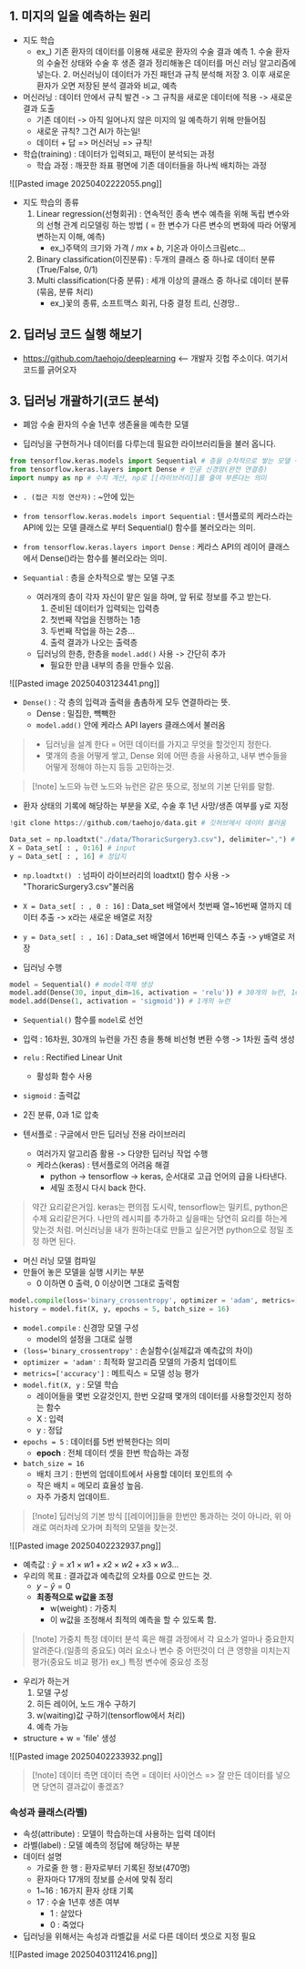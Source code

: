 
## 1. 미지의 일을 예측하는 원리
- 지도 학습
	- ex_) 기존 환자의 데이터를 이용해 새로운 환자의 수술 결과 예측
		  1. 수술 환자의 수술전 상태와 수술 후 생존 결과 정리해놓은 데이터를 머신 러닝 알고리즘에 넣는다.
		  2. 머신러닝이 데이터가 가진 패턴과 규칙 분석해 저장
		  3. 이후 새로운 환자가 오면 저장된 분석 결과와 비교, 예측
- 머신러닝 : 데이터 안에서 규칙 발견 -> 그 규칙을 새로운 데이터에 적용 -> 새로운 결과 도출
	- 기존 데이터 -> 아직 일어나지 않은 미지의 일 예측하기 위해 만들어짐
	- 새로운 규칙? 그건 AI가 하는일!
	- 데이터 + 답 => 머신러닝 => 규칙!
- 학습(training) : 데이터가 입력되고, 패턴이 분석되는 과정
	- 학습 과정 : 깨끗한 좌표 평면에 기존 데이터들을 하나씩 배치하는 과정

![[Pasted image 20250402222055.png]]

- 지도 학습의 종류
	1. Linear regression(선형회귀) : 연속적인 종속 변수 예측을 위해 독립 변수와의 선형 관계 리모델링 하는 방법 ( = 한 변수가 다른 변수의 변화에 따라 어떻게 변하는지 이해, 예측)
		- ex_)주택의 크기와 가격 / $mx+b$, 기온과 아이스크림etc...
	2. Binary classification(이진분류) : 두개의 클래스 중 하나로 데이터 분류(True/False, 0/1)
	3. Multi classification(다중 분류) : 세개 이상의 클래스 중 하나로 데이터 분류(묶음, 분류 처리)
		- ex_)꽃의 종류, 소프트맥스 회귀, 다중 결정 트리, 신경망..

## 2. 딥러닝 코드 실행 해보기
- https://github.com/taehojo/deeplearning <-- 개발자 깃헙 주소이다. 여기서 코드를 긁어오자

## 3. 딥러닝 개괄하기(코드 분석)
- 폐암 수술 환자의 수술 1년후 생존율을 예측한 모델

- 딥러닝을 구현하거나 데이터를 다루는데 필요한 라이브러리들을 불러 옵니다.
```python title:1.환경준비
from tensorflow.keras.models import Sequential # 층을 순차적으로 쌓는 모델 구조
from tensorflow.keras.layers import Dense # 인공 신경망(완전 연결층)
import numpy as np # 수치 계산, np로 [[라이브러리]]를 줄여 부른다는 의미
```

- `. (접근 지정 연산자)` : ~안에 있는
- `from tensorflow.keras.models import Sequential` : 텐서플로의 케라스라는 API에 있는 모델 클래스로 부터 Sequential() 함수를 불러오라는 의미.
- `from tensorflow.keras.layers import Dense` : 케라스 API의 레이어 클래스에서 Dense()라는 함수를 불러오라는 의미.

- `Sequantial` : 층을 순차적으로 쌓는 모델 구조
	- 여러개의 층이 각자 자신이 맡은 일을 하며, 앞 뒤로 정보를 주고 받는다.
		1. 준비된 데이터가 입력되는 입력층
		2. 첫번째 작업을 진행하는 1층
		3. 두번째 작업을 하는 2층...
		4. 출력 결과가 나오는 출력층
	- 딥러닝의 한층, 한층을 `model.add()` 사용 -> 간단히 추가
		- 필요한 만큼 내부의 층을 만들수 있음.

![[Pasted image 20250403123441.png]]

- `Dense()` : 각 층의 입력과 출력을 촘촘하게 모두 연결하라는 뜻.
	- Dense : 밀집한, 뺵빽한
	- `model.add()` 안에 케라스 API layers 클래스에서 불러옴
>- 딥러닝을 설계 한다 = 어떤 데이터를 가지고 무엇을 할것인지 정한다.
>- 몇개의 층을 어떻게 쌓고, Dense 외에 어떤 층을 사용하고, 내부 변수들을 어떻게 정해야 하는지 등등 고민하는것.


>[!note] 노드와 뉴련
>노드와 뉴런은 같은 뜻으로, 정보의 기본 단위를 말함.

- 환자 상태의 기록에 해당하는 부분을 X로, 수술 후 1년 사망/생존 여부를 y로 지정
```python title:2.데이터준비
!git clone https://github.com/taehojo/data.git # 깃허브에서 데이터 불러옴

Data_set = np.loadtxt("./data/ThoraricSurgery3.csv"), delimiter=",") # 구분자 ',' 사용
X = Data_set[ : , 0:16] # input
y = Data_set[ : , 16] # 정답지
```

- `np.loadtxt() ` : 넘파이 라이브러리의 loadtxt() 함수 사용 -> "ThoraricSurgery3.csv"불러옴
- `X = Data_set[ : , 0 : 16]` : Data_set 배열에서 첫번째 열~16번째 열까지 데이터 추출 -> x라는 새로운 배열로 저장
- `y = Data_set[ : , 16]` : Data_set 배열에서 16번째 인덱스 추출 -> y배열로 저장 

- 딥러닝 수행
```python title:3.구조결정
model = Sequential() # model객체 생성
model.add(Dense(30, input_dim=16, activation = 'relu')) # 30개의 뉴런, 16개 입력
model.add(Dense(1, activation = 'sigmoid')) # 1개의 뉴런
```

- `Sequential()` 함수를 `model`로 선언
- 입력 : 16차원, 30개의 뉴런을 가진 층을 통해 비선형 변환 수행 -> 1차원 출력 생성
- `relu` : Rectified Linear Unit
	- 활성화 함수 사용
- `sigmoid` : 출력값
- 2진 분류, 0과 1로 압축

- 텐서플로 : 구글에서 만든 딥러닝 전용 라이브러리
	- 여러가지 알고리즘 활용 -> 다양한 딥러닝 작업 수행
	- 케라스(keras) : 텐서플로의 어려움 해결
		- python -> tensorflow -> keras, 순서대로 고급 언어의 급을 나타낸다.
		- 세밀 조정시 다시 back 한다.
> 약간 요리같은거임. keras는 편의점 도시락, tensorflow는 밀키트, python은 수제 요리같은거다.
> 나만의 레시피를 추가하고 싶을때는 당연히 요리를 하는게 맞는것 처럼. 머신러닝을 내가 원하는대로 만들고 싶은거면 python으로 정밀 조정 하면 된다.


- 머신 러닝 모델 컴파일
- 만들어 놓은 모델을 실행 시키는 부분
	- 0 이하면 0 출력, 0 이상이면 그대로 출력함
```python title:4.모델실행
model.compile(loss='binary_crossentropy', optimizer = 'adam', metrics=['accuracy']) # 정답이 두가지
history = model.fit(X, y, epochs = 5, batch_size = 16)
```

- `model.compile` : 신경망 모델 구성
	- model의 설정을 그대로 실행
- `(loss='binary_crossentropy'` : 손실함수(실제값과 예측값의 차이)
- `optimizer = 'adam'` : 최적화 알고리즘 모델의 가중치 업데이트
- `metrics=['accuracy']` : 메트릭스 = 모델 성능 평가
- `model.fit(X, y` : 모델 학습
	- 레이어들을 몇번 오갈것인지, 한번 오갈때 몇개의 데이터를 사용할것인지 정하는 함수
	- X : 입력
	- y : 정답
- `epochs = 5` : 데이터를 5번 반복한다는 의미
	- **epoch** : 전체 데이터 셋을 한번 학습하는 과정
- `batch_size = 16`
	- 배치 크기 : 한번의 업데이트에서 사용할 데이터 포인트의 수
	- 작은 배치 = 메모리 효율성 높음.
	- 자주 가중치 업데이트.


>[!note] 딥러닝의 기본 방식
>[[레이어]]들을 한번만 통과하는 것이 아니라, 위 아래로 여러차례 오가며 최적의 모델을 찾는것.


![[Pasted image 20250402232937.png]]

- 예측값 : $ŷ = x1 × w1 + x2 × w2 + x3 × w3...$
- 우리의 목표 : 결과값과 예측값의 오차를 0으로 만드는 것.
	- $y - ŷ  = 0$
	- **최종적으로 w값을 조정**
		- w(weight) : 가중치
		- 이 w값을 조정해서 최적의 예측을 할 수 있도록 함.

>[!note] 가중치
>특정 데이터 분석 혹은 해결 과정에서 각 요소가 얼마나 중요한지 알려준다.(일종의 중요도)
>여러 요소나 변수 중 어떤것이 더 큰 영향을 미치는지 평가(중요도 비교 평가)
>ex_) 특정 변수에 중요성 조정

- 우리가 하는거
	1. 모델 구성
	2. 히든 레이어, 노드 개수 구하기
	3. w(waiting)값 구하기(tensorflow에서 처리)
	4. 예측 가능
- structure + w = 'file' 생성

![[Pasted image 20250402233932.png]]

>[!note] 데이터 측면
>데이터 측면 = 데이터 사이언스
>=> 잘 만든 데이터를 넣으면 당연히 결과값이 좋겠죠?

### 속성과 클래스(라벨)
- 속성(attribute) : 모델이 학습하는데 사용하는 입력 데이터
- 라벨(label) : 모델 예측의 정답에 해당하는 부분
- 데이터 설명
	- 가로줄 한 행 : 환자로부터 기록된 정보(470명)
	- 환자마다 17개의 정보를 순서에 맞춰 정리
	- 1~16 : 16가지 환자 상태 기록
	- 17 : 수술 1년후 생존 여부
		- 1 : 살았다
		- 0 : 죽었다
- 딥러닝을 위해서는 속성과 라벨값을 서로 다른 데이터 셋으로 지정 필요

![[Pasted image 20250403112416.png]]